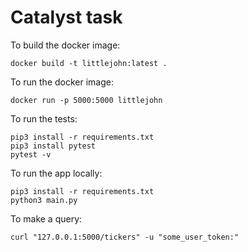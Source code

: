 # Catalyst task

To build the docker image:

```
docker build -t littlejohn:latest .
```

To run the docker image:

```
docker run -p 5000:5000 littlejohn
```

To run the tests:

```
pip3 install -r requirements.txt
pip3 install pytest
pytest -v
```

To run the app locally:

```
pip3 install -r requirements.txt
python3 main.py
```

To make a query:

```
curl "127.0.0.1:5000/tickers" -u "some_user_token:"
```
